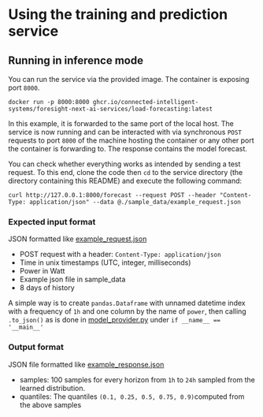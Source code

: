 # Using the training and prediction service

## Running in inference mode

You can run the service via the provided image.
The container is exposing port `8000`.

```
docker run -p 8000:8000 ghcr.io/connected-intelligent-systems/foresight-next-ai-services/load-forecasting:latest
```

In this example, it is forwarded to the same port of the local host.
The service is now running and can be interacted with
via synchronous `POST` requests to port `8000` of the machine hosting the container
or any other port the container is forwarding to.
The response contains the model forecast.

You can check whether everything works as intended by sending a test request.
To this end, clone the code then `cd` to the service directory
(the directory containing this README) and execute the following command:

```
curl http://127.0.0.1:8000/forecast --request POST --header "Content-Type: application/json" --data @./sample_data/example_request.json
```

### Expected input format

JSON formatted like [example_request.json](./sample_data/example_request.json)

- POST request with a header: `Content-Type: application/json`
- Time in unix timestamps (UTC, integer, milliseconds)
- Power in Watt
- Example json file in sample_data
- 8 days of history

A simple way is to create `pandas.Dataframe` with unnamed datetime index with a frequency of `1h` and one column by the
name of `power`,
then calling `.to_json()` as is done in [model_provider.py](./src/model_provider.py)
under `if __name__ == '__main__'`


### Output format

JSON file formatted like [example_response.json](./sample_data/example_response.json)

- samples: 100 samples for every horizon from `1h` to `24h` sampled from the learned distribution.
- quantiles: The quantiles `(0.1, 0.25, 0.5, 0.75, 0.9)`computed from the above samples
